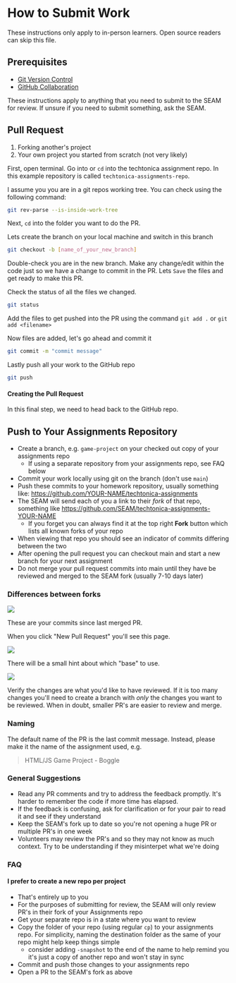 # How to Submit Work

These instructions only apply to in-person learners. Open source readers can skip this file.

## Prerequisites

- [Git Version Control](/git-version-control/git-version-control.md)
- [GitHub Collaboration](/github-collaboration/github-collaboration.md)

These instructions apply to anything that you need to submit to the SEAM for review. If unsure if you need to submit something, ask the SEAM.

## Pull Request

1. Forking another's project
2. Your own project you started from scratch (not very likely)

First, open terminal. Go into or `cd` into the techtonica assignment repo. In this example repository is called `techtonica-assignments-repo`.

I assume you you are in a git repos working tree. You can check using the following command:

```bash
git rev-parse --is-inside-work-tree
```

Next, `cd` into the folder you want to do the PR.

Lets create the branch on your local machine and switch in this branch

```bash
git checkout -b [name_of_your_new_branch]
```

Double-check you are in the new branch. Make any change/edit within the code just so we have a change to commit in the PR. Lets `Save` the files and get ready to make this PR.

Check the status of all the files we changed.

```bash
git status
```

Add the files to get pushed into the PR using the command `git add .` or `git add <filename>`

Now files are added, let's go ahead and commit it

```bash
git commit -m "commit message"
```

Lastly push all your work to the GitHub repo

```bash
git push
```

#### Creating the Pull Request

In this final step, we need to head back to the GitHub repo.

## Push to Your Assignments Repository

- Create a branch, e.g. `game-project` on your checked out copy of your assignments repo
  - If using a separate repository from your assignments repo, see FAQ below
- Commit your work locally using git on the branch (don't use `main`)
- Push these commits to your homework repository, usually something like: https://github.com/YOUR-NAME/techtonica-assignments
- The SEAM will send each of you a link to their _fork_ of that repo, something like https://github.com/SEAM/techtonica-assignments-YOUR-NAME
  - If you forget you can always find it at the top right **Fork** button which lists all known forks of your repo
- When viewing that repo you should see an indicator of commits differing between the two
- After opening the pull request you can checkout main and start a new branch for your next assignment
- Do not merge your pull request commits into main until they have be reviewed and merged to the SEAM fork (usually 7-10 days later)

### Differences between forks

![](./pr-example-1.png)

These are your commits since last merged PR.

When you click "New Pull Request" you'll see this page.

![](./pr-example-2.png)

There will be a small hint about which "base" to use.

![](./pr-example-3.png)

Verify the changes are what you'd like to have reviewed. If it is too many changes you'll need to create a branch with _only_ the changes you want to be reviewed. When in doubt, smaller PR's are easier to review and merge.

### Naming

The default name of the PR is the last commit message. Instead, please make it the name of the assignment used, e.g.

> HTML/JS Game Project - Boggle

### General Suggestions

- Read any PR comments and try to address the feedback promptly. It's harder to remember the code if more time has elapsed.
- If the feedback is confusing, ask for clarification or for your pair to read it and see if they understand
- Keep the SEAM's fork up to date so you're not opening a huge PR or multiple PR's in one week
- Volunteers may review the PR's and so they may not know as much context. Try to be understanding if they misinterpet what we're doing

### FAQ

#### I prefer to create a new repo per project

- That's entirely up to you
- For the purposes of submitting for review, the SEAM will only review PR's in their fork of your Assignments repo
- Get your separate repo is in a state where you want to review
- Copy the folder of your repo (using regular `cp`) to your assignments repo. For simplicity, naming the destination folder as the same of your repo might help keep things simple
  - consider adding `-snapshot` to the end of the name to help remind you it's just a copy of another repo and won't stay in sync
- Commit and push those changes to your assignments repo
- Open a PR to the SEAM's fork as above
